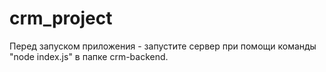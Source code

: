 # crm_project

Перед запуском приложения - запустите сервер при помощи команды "node index.js" в папке crm-backend.
